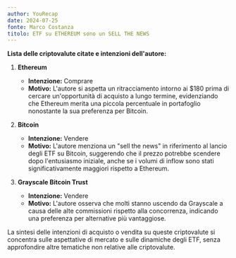 ```yaml
---
author: YouRecap
date: 2024-07-25
fonte: Marco Costanza
titolo: ETF su ETHEREUM sono un SELL THE NEWS
---
```


**Lista delle criptovalute citate e intenzioni dell'autore:**

1. **Ethereum**
   - **Intenzione:** Comprare
   - **Motivo:** L'autore si aspetta un ritracciamento intorno ai $180 prima di cercare un'opportunità di acquisto a lungo termine, evidenziando che Ethereum merita una piccola percentuale in portafoglio nonostante la sua preferenza per Bitcoin.

2. **Bitcoin**
   - **Intenzione:** Vendere
   - **Motivo:** L'autore menziona un "sell the news" in riferimento al lancio degli ETF su Bitcoin, suggerendo che il prezzo potrebbe scendere dopo l'entusiasmo iniziale, anche se i volumi di inflow sono stati significativamente maggiori rispetto a Ethereum.

3. **Grayscale Bitcoin Trust**
   - **Intenzione:** Vendere
   - **Motivo:** L'autore osserva che molti stanno uscendo da Grayscale a causa delle alte commissioni rispetto alla concorrenza, indicando una preferenza per alternative più vantaggiose.

La sintesi delle intenzioni di acquisto o vendita su queste criptovalute si concentra sulle aspettative di mercato e sulle dinamiche degli ETF, senza approfondire altre tematiche non relative alle criptovalute.
